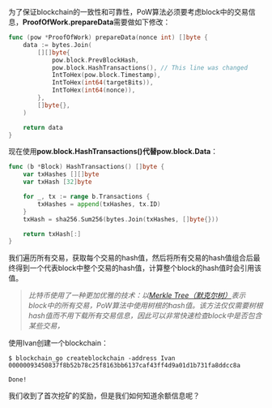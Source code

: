 为了保证blockchain的一致性和可靠性，PoW算法必须要考虑block中的交易信息，**ProofOfWork.prepareData**需要做如下修改：

```go
func (pow *ProofOfWork) prepareData(nonce int) []byte {
    data := bytes.Join(
        [][]byte{
            pow.block.PrevBlockHash,
            pow.block.HashTransactions(), // This line was changed
            IntToHex(pow.block.Timestamp),
            IntToHex(int64(targetBits)),
            IntToHex(int64(nonce)),
        },
        []byte{},
    )

    return data
}
```

现在使用**pow.block.HashTransactions\(\)**代替**pow.block.Data**：

```go
func (b *Block) HashTransactions() []byte {
    var txHashes [][]byte
    var txHash [32]byte

    for _, tx := range b.Transactions {
        txHashes = append(txHashes, tx.ID)
    }
    txHash = sha256.Sum256(bytes.Join(txHashes, []byte{}))

    return txHash[:]
}
```

我们遍历所有交易，获取每个交易的hash值，然后将所有交易的hash值组合后最终得到一个代表block中整个交易的hash值，计算整个block的hash值时会引用该值。

> _比特币使用了一种更加优雅的技术：以_[_Merkle Tree（默克尔树）_](%5Cl%20%22_Merkle_Tree)_表示block中的所有交易，PoW算法中使用树根的hash值。该方法仅仅需要树根hash值而不用下载所有交易信息，因此可以非常快速检查block中是否包含某些交易，_

使用Ivan创建一个blockchain：

```
$ blockchain_go createblockchain -address Ivan
00000093450837f8b52b78c25f8163bb6137caf43ff4d9a01d1b731fa8ddcc8a

Done!
```

我们收到了首次挖矿的奖励，但是我们如何知道余额信息呢？

